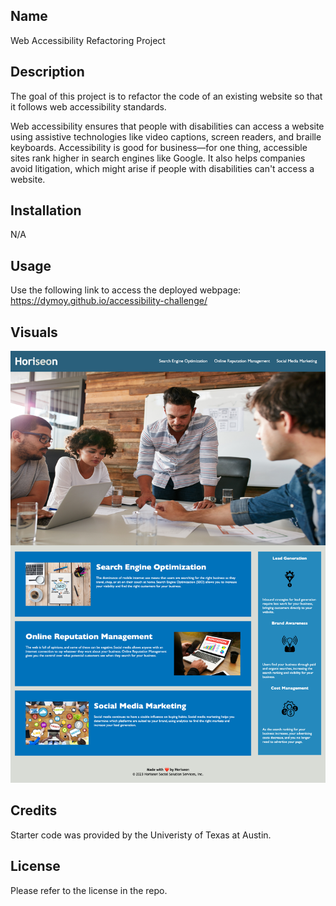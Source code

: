 ## Name 

Web Accessibility Refactoring Project

## Description

The goal of this project is to refactor the code of an existing website so that it follows web accessibility standards. 

Web accessibility ensures that people with disabilities can access a website using assistive technologies like video captions, screen readers, and braille keyboards. Accessibility is good for business—for one thing, accessible sites rank higher in search engines like Google. It also helps companies avoid litigation, which might arise if people with disabilities can't access a website.

## Installation 

N/A

## Usage 
Use the following link to access the deployed webpage: 
https://dymoy.github.io/accessibility-challenge/

## Visuals 

!["Screenshot of the webpage."](./challenge1_screenshot.png)

## Credits

Starter code was provided by the Univeristy of Texas at Austin.

## License 

Please refer to the license in the repo.